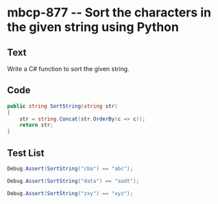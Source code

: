 # mbcp-877 -- Sort the characters in the given string using Python

## Text

Write a C# function to sort the given string.

## Code

```csharp
public string SortString(string str) 
{ 
    str = string.Concat(str.OrderBy(c => c)); 
    return str; 
}
```

## Test List

```csharp
Debug.Assert(SortString("cba") == "abc");
```

```csharp
Debug.Assert(SortString("data") == "aadt");
```

```csharp
Debug.Assert(SortString("zxy") == "xyz");
```

